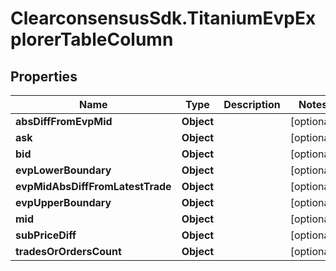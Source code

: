 # ClearconsensusSdk.TitaniumEvpExplorerTableColumn

## Properties

Name | Type | Description | Notes
------------ | ------------- | ------------- | -------------
**absDiffFromEvpMid** | **Object** |  | [optional] 
**ask** | **Object** |  | [optional] 
**bid** | **Object** |  | [optional] 
**evpLowerBoundary** | **Object** |  | [optional] 
**evpMidAbsDiffFromLatestTrade** | **Object** |  | [optional] 
**evpUpperBoundary** | **Object** |  | [optional] 
**mid** | **Object** |  | [optional] 
**subPriceDiff** | **Object** |  | [optional] 
**tradesOrOrdersCount** | **Object** |  | [optional] 


